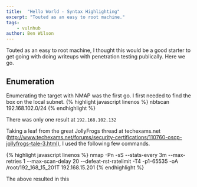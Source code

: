 ```yaml
---
title:  "Hello World - Syntax Highlighting"
excerpt: "Touted as an easy to root machine."
tags:
    - vulnhub
author: Ben Wilson
---
```

Touted as an easy to root machine, I thought this would be a good starter to get going with doing writeups with 
penetration testing publically. Here we go.

## Enumeration
Enumerating the target  with NMAP was the first go. I first needed to find the box on the local subnet.
{% highlight javascript linenos %}
nbtscan 192.168.102.0/24
{% endhighlight %}

There was only one result at `192.168.102.132`

Taking a leaf from the great JollyFrogs thread at techexams.net 
(http://www.techexams.net/forums/security-certifications/110760-oscp-jollyfrogs-tale-3.html), 
I used the following few commands. 

{% highlight javascript linenos %}
nmap -Pn -sS --stats-every 3m --max-retries 1 --max-scan-delay 20 --defeat-rst-ratelimit -T4 -p1-65535 -oA /root/192_168_15_201T 192.168.15.201
{% endhighlight %}

The above resulted in this
